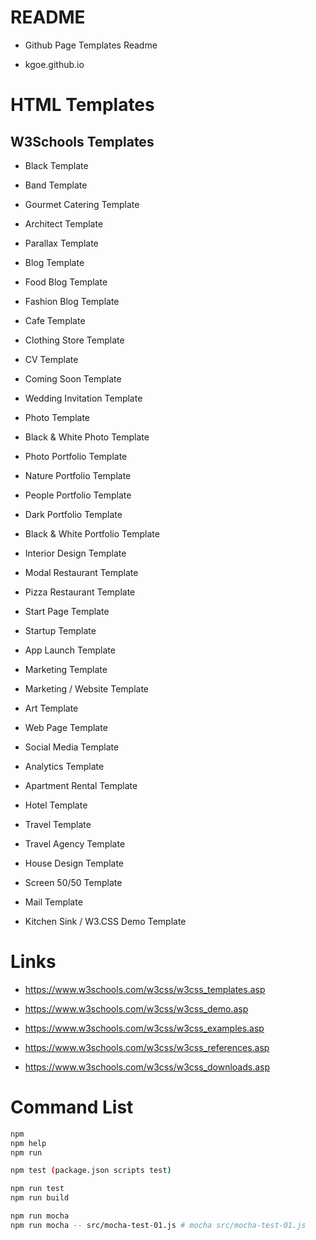 # README

- Github Page Templates Readme

- kgoe.github.io

# HTML Templates

## W3Schools Templates

- Black Template

- Band Template

- Gourmet Catering Template

- Architect Template

- Parallax Template

- Blog Template

- Food Blog Template

- Fashion Blog Template

- Cafe Template

- Clothing Store Template

- CV Template

- Coming Soon Template

- Wedding Invitation Template

- Photo Template

- Black & White Photo Template

- Photo Portfolio Template

- Nature Portfolio Template

- People Portfolio Template

- Dark Portfolio Template

- Black & White Portfolio Template

- Interior Design Template

- Modal Restaurant Template

- Pizza Restaurant Template

- Start Page Template

- Startup Template

- App Launch Template

- Marketing Template

- Marketing / Website Template

- Art Template

- Web Page Template

- Social Media Template

- Analytics Template

- Apartment Rental Template

- Hotel Template

- Travel Template

- Travel Agency Template

- House Design Template

- Screen 50/50 Template

- Mail Template

- Kitchen Sink / W3.CSS Demo Template

# Links

- https://www.w3schools.com/w3css/w3css_templates.asp

- https://www.w3schools.com/w3css/w3css_demo.asp

- https://www.w3schools.com/w3css/w3css_examples.asp

- https://www.w3schools.com/w3css/w3css_references.asp

- https://www.w3schools.com/w3css/w3css_downloads.asp

# Command List
```bash
npm
npm help
npm run

npm test (package.json scripts test)

npm run test
npm run build

npm run mocha
npm run mocha -- src/mocha-test-01.js # mocha src/mocha-test-01.js
```